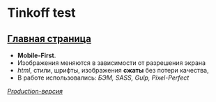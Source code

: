 # Tinkoff test

[Главная страница](https://scofield001.github.io/tinkoff-test)
---
+ **Mobile-First**.
+ Изображения меняются в зависимости от разрешения экрана
+ _html_, стили, шрифты, изображения **сжаты** без потери качества,
+ В работе использовались: _БЭМ, SASS, Gulp, Pixel-Perfect_

_[Production-версия](https://github.com/Scofield001/scofield001.github.io/tree/master/tinkoff-test)_
